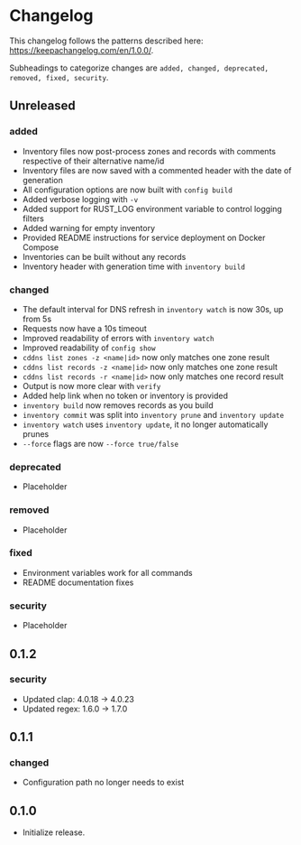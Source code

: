 Changelog
=========
This changelog follows the patterns described here: https://keepachangelog.com/en/1.0.0/.

Subheadings to categorize changes are `added, changed, deprecated, removed, fixed, security`.

## Unreleased
### added
- Inventory files now post-process zones and records with comments respective of their alternative name/id
- Inventory files are now saved with a commented header with the date of generation
- All configuration options are now built with `config build`
- Added verbose logging with `-v`
- Added support for RUST_LOG environment variable to control logging filters
- Added warning for empty inventory
- Provided README instructions for service deployment on Docker Compose
- Inventories can be built without any records
- Inventory header with generation time with `inventory build`
### changed
- The default interval for DNS refresh in `inventory watch` is now 30s, up from 5s
- Requests now have a 10s timeout
- Improved readability of errors with `inventory watch`
- Improved readability of `config show`
- `cddns list zones -z <name|id>` now only matches one zone result
- `cddns list records -z <name|id>` now only matches one zone result
- `cddns list records -r <name|id>` now only matches one record result
- Output is now more clear with `verify`
- Added help link when no token or inventory is provided
- `inventory build` now removes records as you build
- `inventory commit` was split into `inventory prune` and `inventory update`
- `inventory watch` uses `inventory update`, it no longer automatically prunes
- `--force` flags are now `--force true/false`
### deprecated
- Placeholder
### removed
- Placeholder
### fixed
- Environment variables work for all commands
- README documentation fixes
### security
- Placeholder

## 0.1.2
### security
- Updated clap: 4.0.18 -> 4.0.23
- Updated regex: 1.6.0 -> 1.7.0

## 0.1.1
### changed
- Configuration path no longer needs to exist

## 0.1.0
- Initialize release.